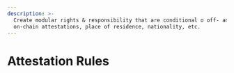 ```yaml
---
description: >-
  Create modular rights & responsibility that are conditional o off- and
  on-chain attestations, place of residence, nationality, etc.
---
```


# Attestation Rules

